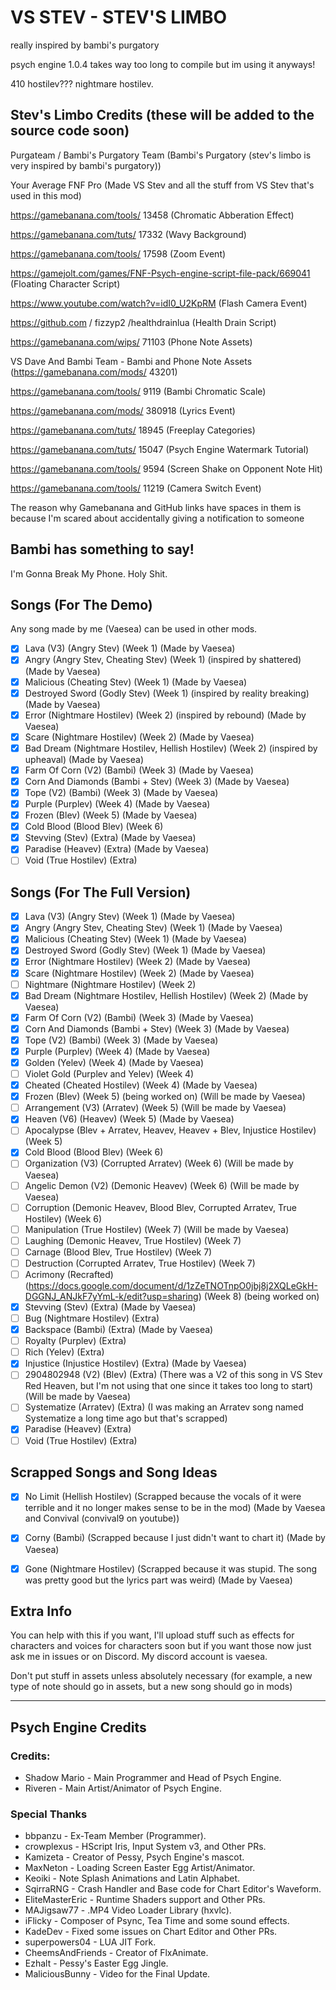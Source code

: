 # VS STEV - STEV'S LIMBO
really inspired by bambi's purgatory

psych engine 1.0.4 takes way too long to compile but im using it anyways!

410 hostilev??? nightmare hostilev.

## Stev's Limbo Credits (these will be added to the source code soon)
Purgateam / Bambi's Purgatory Team (Bambi's Purgatory (stev's limbo is very inspired by bambi's purgatory))

Your Average FNF Pro (Made VS Stev and all the stuff from VS Stev that's used in this mod)

https://gamebanana.com/tools/ 13458 (Chromatic Abberation Effect)

https://gamebanana.com/tuts/ 17332 (Wavy Background)

https://gamebanana.com/tools/ 17598 (Zoom Event)

https://gamejolt.com/games/FNF-Psych-engine-script-file-pack/669041 (Floating Character Script)

https://www.youtube.com/watch?v=idI0_U2KpRM (Flash Camera Event)

https://github.com / fizzyp2 /healthdrainlua (Health Drain Script)

https://gamebanana.com/wips/ 71103 (Phone Note Assets)

VS Dave And Bambi Team - Bambi and Phone Note Assets (https://gamebanana.com/mods/ 43201)

https://gamebanana.com/tools/ 9119 (Bambi Chromatic Scale)

https://gamebanana.com/mods/ 380918 (Lyrics Event)

https://gamebanana.com/tuts/ 18945 (Freeplay Categories)

https://gamebanana.com/tuts/ 15047 (Psych Engine Watermark Tutorial)

https://gamebanana.com/tools/ 9594 (Screen Shake on Opponent Note Hit)

https://gamebanana.com/tools/ 11219 (Camera Switch Event)

The reason why Gamebanana and GitHub links have spaces in them is because I'm scared about accidentally giving a notification to someone

## Bambi has something to say!
I'm Gonna Break My Phone. Holy Shit.

## Songs (For The Demo)
Any song made by me (Vaesea) can be used in other mods.
- [x] Lava (V3) (Angry Stev) (Week 1) (Made by Vaesea)
- [x] Angry (Angry Stev, Cheating Stev) (Week 1) (inspired by shattered) (Made by Vaesea)
- [x] Malicious (Cheating Stev) (Week 1) (Made by Vaesea)
- [x] Destroyed Sword (Godly Stev) (Week 1) (inspired by reality breaking) (Made by Vaesea)
- [x] Error (Nightmare Hostilev) (Week 2) (inspired by rebound) (Made by Vaesea)
- [x] Scare (Nightmare Hostilev) (Week 2) (Made by Vaesea)
- [x] Bad Dream (Nightmare Hostilev, Hellish Hostilev) (Week 2) (inspired by upheaval) (Made by Vaesea)
- [x] Farm Of Corn (V2) (Bambi) (Week 3) (Made by Vaesea)
- [x] Corn And Diamonds (Bambi + Stev) (Week 3) (Made by Vaesea)
- [x] Tope (V2) (Bambi) (Week 3) (Made by Vaesea)
- [x] Purple (Purplev) (Week 4) (Made by Vaesea)
- [x] Frozen (Blev) (Week 5) (Made by Vaesea)
- [x] Cold Blood (Blood Blev) (Week 6)
- [x] Stevving (Stev) (Extra) (Made by Vaesea)
- [x] Paradise (Heavev) (Extra) (Made by Vaesea)
- [ ] Void (True Hostilev) (Extra)

## Songs (For The Full Version)
- [x] Lava (V3) (Angry Stev) (Week 1) (Made by Vaesea)
- [x] Angry (Angry Stev, Cheating Stev) (Week 1) (Made by Vaesea)
- [x] Malicious (Cheating Stev) (Week 1) (Made by Vaesea)
- [x] Destroyed Sword (Godly Stev) (Week 1) (Made by Vaesea)
- [x] Error (Nightmare Hostilev) (Week 2) (Made by Vaesea)
- [x] Scare (Nightmare Hostilev) (Week 2) (Made by Vaesea)
- [ ] Nightmare (Nightmare Hostilev) (Week 2)
- [x] Bad Dream (Nightmare Hostilev, Hellish Hostilev) (Week 2) (Made by Vaesea)
- [x] Farm Of Corn (V2) (Bambi) (Week 3) (Made by Vaesea)
- [x] Corn And Diamonds (Bambi + Stev) (Week 3) (Made by Vaesea)
- [x] Tope (V2) (Bambi) (Week 3) (Made by Vaesea)
- [x] Purple (Purplev) (Week 4) (Made by Vaesea)
- [x] Golden (Yelev) (Week 4) (Made by Vaesea)
- [ ] Violet Gold (Purplev and Yelev) (Week 4)
- [x] Cheated (Cheated Hostilev) (Week 4) (Made by Vaesea)
- [x] Frozen (Blev) (Week 5) (being worked on) (Will be made by Vaesea)
- [ ] Arrangement (V3) (Arratev) (Week 5) (Will be made by Vaesea)
- [x] Heaven (V6) (Heavev) (Week 5) (Made by Vaesea)
- [ ] Apocalypse (Blev + Arratev, Heavev, Heavev + Blev, Injustice Hostilev) (Week 5)
- [x] Cold Blood (Blood Blev) (Week 6)
- [ ] Organization (V3) (Corrupted Arratev) (Week 6) (Will be made by Vaesea)
- [ ] Angelic Demon (V2) (Demonic Heavev) (Week 6) (Will be made by Vaesea)
- [ ] Corruption (Demonic Heavev, Blood Blev, Corrupted Arratev, True Hostilev)  (Week 6)
- [ ] Manipulation (True Hostilev) (Week 7) (Will be made by Vaesea)
- [ ] Laughing (Demonic Heavev, True Hostilev) (Week 7)
- [ ] Carnage (Blood Blev, True Hostilev) (Week 7)
- [ ] Destruction (Corrupted Arratev, True Hostilev) (Week 7)
- [ ] Acrimony (Recrafted) (https://docs.google.com/document/d/1zZeTNOTnpO0jbj8j2XQLeGkH-DGGNJ_ANJkF7yYmL-k/edit?usp=sharing) (Week 8) (being worked on)
- [x] Stevving (Stev) (Extra) (Made by Vaesea)
- [ ] Bug (Nightmare Hostilev) (Extra)
- [x] Backspace (Bambi) (Extra) (Made by Vaesea)
- [ ] Royalty (Purplev) (Extra)
- [ ] Rich (Yelev) (Extra)
- [x] Injustice (Injustice Hostilev) (Extra) (Made by Vaesea)
- [ ] 2904802948 (V2) (Blev) (Extra) (There was a V2 of this song in VS Stev Red Heaven, but I'm not using that one since it takes too long to start) (Will be made by Vaesea)
- [ ] Systematize (Arratev) (Extra) (I was making an Arratev song named Systematize a long time ago but that's scrapped)
- [x] Paradise (Heavev) (Extra)
- [ ] Void (True Hostilev) (Extra)

## Scrapped Songs and Song Ideas
- [x] No Limit (Hellish Hostilev) (Scrapped because the vocals of it were terrible and it no longer makes sense to be in the mod) (Made by Vaesea and Convival (convival9 on youtube))
- [x] Corny (Bambi) (Scrapped because I just didn't want to chart it) (Made by Vaesea)
- [x] Gone (Nightmare Hostilev) (Scrapped because it was stupid. The song was pretty good but the lyrics part was weird) (Made by Vaesea)


## Extra Info
You can help with this if you want, I'll upload stuff such as effects for characters and voices for characters soon but if you want those now just ask me in issues or on Discord.
My discord account is vaesea.

Don't put stuff in assets unless absolutely necessary (for example, a new type of note should go in assets, but a new song should go in mods)

***

## Psych Engine Credits
### Credits:
* Shadow Mario - Main Programmer and Head of Psych Engine.
* Riveren - Main Artist/Animator of Psych Engine.

### Special Thanks
* bbpanzu - Ex-Team Member (Programmer).
* crowplexus - HScript Iris, Input System v3, and Other PRs.
* Kamizeta - Creator of Pessy, Psych Engine's mascot.
* MaxNeton - Loading Screen Easter Egg Artist/Animator.
* Keoiki - Note Splash Animations and Latin Alphabet.
* SqirraRNG - Crash Handler and Base code for Chart Editor's Waveform.
* EliteMasterEric - Runtime Shaders support and Other PRs.
* MAJigsaw77 - .MP4 Video Loader Library (hxvlc).
* iFlicky - Composer of Psync, Tea Time and some sound effects.
* KadeDev - Fixed some issues on Chart Editor and Other PRs.
* superpowers04 - LUA JIT Fork.
* CheemsAndFriends - Creator of FlxAnimate.
* Ezhalt - Pessy's Easter Egg Jingle.
* MaliciousBunny - Video for the Final Update.
